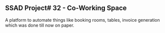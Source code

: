 ## SSAD Project# 32 - Co-Working Space ##

A platform to automate things like booking rooms, tables, invoice generation which was done till now on paper.